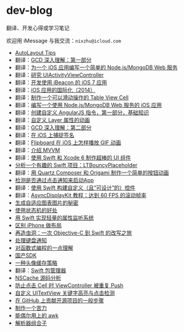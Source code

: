 dev-blog
========

翻译、开发心得或学习笔记

欢迎用 iMessage 与我交流：`nixzhu@icloud.com`

- [AutoLayout Tips](https://github.com/nixzhu/dev-blog/blob/master/autolayout-tips.md)
- 翻译：[GCD 深入理解：第一部分](https://github.com/nixzhu/dev-blog/blob/master/2014-04-19-grand-central-dispatch-in-depth-part-1.md)
- 翻译：[为一个 iOS 应用编写一个简单的 Node.js/MongoDB Web 服务](https://github.com/nixzhu/dev-blog/blob/master/2014-04-21-write-a-simple-nodejs-mongodb-web-service-for-an-ios-app.md)
- 翻译：[研究 UIActivityViewController](https://github.com/nixzhu/dev-blog/blob/master/2014-04-22-ui-activity-viewcontroller.md)
- 翻译：[开发使用 iBeacon 的 iOS 7 应用](https://github.com/nixzhu/dev-blog/blob/master/2014-04-23-ios7-ibeacons-tutorial.md)
- 翻译：[iOS 应用的国际化（2014）](https://github.com/nixzhu/dev-blog/blob/master/2014-04-24-internationalization-tutorial-for-ios-2014.md)
- 翻译：[制作一个可以滑动操作的 Table View Cell](https://github.com/nixzhu/dev-blog/blob/master/2014-04-26-make-swipeable-table-view-cell-actions-without-going-nuts-scroll-views.md)
- 翻译：[编写一个使用 Node.js/MongoDB Web 服务的 iOS 应用](https://github.com/nixzhu/dev-blog/blob/master/2014-04-29-write-ios-app-uses-node-jsmongodb-web-service.md)
- 翻译：[创建自定义 AngularJS 指令，第一部分，基础知识](https://github.com/nixzhu/dev-blog/blob/master/2014-05-03-creating-custom-angularjs-directives-part-1-the-fundamentals.md)
- 翻译：[自定义 Layer 属性的动画](https://github.com/nixzhu/dev-blog/blob/master/2014-05-10-animating-custom-layer-properties.md)
- 翻译：[GCD 深入理解：第二部分](https://github.com/nixzhu/dev-blog/blob/master/2014-05-14-grand-central-dispatch-in-depth-part-2.md)
- 翻译：[在 iOS 上捕捉签名](https://github.com/nixzhu/dev-blog/blob/master/2014-05-27-capture-a-signature-on-ios.md)
- 翻译：[Flipboard 在 iOS 上怎样播放 GIF 动画](https://github.com/nixzhu/dev-blog/blob/master/2014-06-01-animated-gif.md)
- 翻译：[介绍 MVVM](https://github.com/nixzhu/dev-blog/blob/master/2014-06-10-mvvm.md)
- 翻译：[使用 Swift 和 Xcode 6 制作超棒的 UI 组件](https://github.com/nixzhu/dev-blog/blob/master/2014-06-10-make-awesome-ui-components-ios-8-using-swift-xcode-6.md)
- [分析一个有趣的 Swift 项目：LTBouncyPlaceholder](https://github.com/nixzhu/dev-blog/blob/master/2014-06-12-LTBouncyPlaceholder.md)
- 翻译：[用 Quartz Composer 和 Origami 制作一个简单的按钮动画](https://github.com/nixzhu/dev-blog/blob/master/2014-06-22-quartz-composer-and-origami-tutorial-button-animation.md)
- [检测是否通过点击通知来启动App](https://github.com/nixzhu/dev-blog/blob/master/2014-09-30-detect-launch-from-notification.md)
- 翻译：[使用 Swift 构建自定义（且“可设计”的）控件](https://github.com/nixzhu/dev-blog/blob/master/2014-11-20-build-custom-control-in-swift.md)
- 翻译：[AsyncDisplayKit 教程：达到 60 FPS 的滚动帧率](https://github.com/nixzhu/dev-blog/blob/master/2014-11-22-asyncdisplaykit-tutorial-achieving-60-fps-scrolling.md)
- [生成自适应图表图片的秘密](https://github.com/nixzhu/dev-blog/blob/master/2015-04-08-adaptive-chart.md)
- [使用状态机的好处](https://github.com/nixzhu/dev-blog/blob/master/2015-04-23-state-machine.md)
- [用 Swift 实现轻量的属性监听系统](https://github.com/nixzhu/dev-blog/blob/master/2015-04-30-property-listener.md)
- [区别 iPhone 做布局](https://github.com/nixzhu/dev-blog/blob/master/2015-05-18-screen-model.md)
- [再造虫洞：一次 Objective-C 到 Swift 的改写之旅](https://github.com/nixzhu/dev-blog/blob/master/2015-05-27-wormhole.md)
- [处理键盘通知](https://github.com/nixzhu/dev-blog/blob/master/2015-07-27-keyboard-man.md)
- [对函数式编程的一点理解](https://github.com/nixzhu/dev-blog/blob/master/2015-07-30-functional-programming.md)
- [国产SDK](https://github.com/nixzhu/dev-blog/blob/master/2015-09-18-monkey-king.md)
- [一种头像缓存策略](https://github.com/nixzhu/dev-blog/blob/master/2015-10-08-navi.md)
- 翻译：[Swift 包管理器](https://github.com/nixzhu/dev-blog/blob/master/2015-12-04-swift-package-manager.md)
- [NSCache 源码分析](https://github.com/nixzhu/dev-blog/blob/master/2015-12-09-nscache.md)
- [防止点击 Cell 时 ViewController 被重复 Push]( https://github.com/nixzhu/dev-blog/blob/master/2016-01-04-duplicate-push.md)
- [自定义 UITextView 关键字高亮与点击检测](https://github.com/nixzhu/dev-blog/blob/master/2016-01-14-mention-in-textview.md)
- [在 GitHub 上贡献开源项目的一般步骤](https://github.com/nixzhu/dev-blog/blob/master/2016-02-17-contribute-on-github.md)
- [制作一个苦力](https://github.com/nixzhu/dev-blog/blob/master/2016-06-29-coolie.md)
- [能偶尔用上的 awk](https://github.com/nixzhu/dev-blog/blob/master/2016-08-11-awk.md)
- [解析器组合子](https://github.com/nixzhu/dev-blog/blob/master/2017-04-12-json-parser.md)
